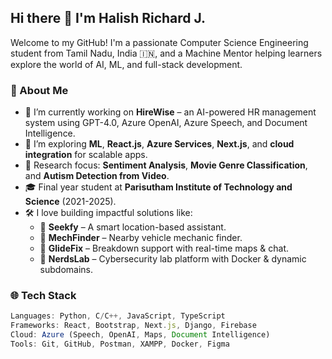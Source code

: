 ## Hi there 👋 I'm Halish Richard J.

Welcome to my GitHub! I'm a passionate Computer Science Engineering student from Tamil Nadu, India 🇮🇳, and a Machine Mentor helping learners explore the world of AI, ML, and full-stack development.

### 🚀 About Me

- 🔭 I’m currently working on **HireWise** – an AI-powered HR management system using GPT-4.0, Azure OpenAI, Azure Speech, and Document Intelligence.
- 🌱 I’m exploring **ML**, **React.js**, **Azure Services**, **Next.js**, and **cloud integration** for scalable apps.
- 🧠 Research focus: **Sentiment Analysis**, **Movie Genre Classification**, and **Autism Detection from Video**.
- 🎓 Final year student at **Parisutham Institute of Technology and Science** (2021-2025).
- 🛠️ I love building impactful solutions like:
  - 🔹 **Seekfy** – A smart location-based assistant.
  - 🔹 **MechFinder** – Nearby vehicle mechanic finder.
  - 🔹 **GlideFix** – Breakdown support with real-time maps & chat.
  - 🔹 **NerdsLab** – Cybersecurity lab platform with Docker & dynamic subdomains.

### 🌐 Tech Stack
```ts
Languages: Python, C/C++, JavaScript, TypeScript  
Frameworks: React, Bootstrap, Next.js, Django, Firebase  
Cloud: Azure (Speech, OpenAI, Maps, Document Intelligence)  
Tools: Git, GitHub, Postman, XAMPP, Docker, Figma
